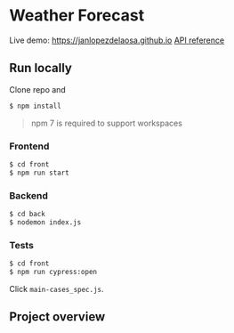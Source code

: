 # Weather Forecast

Live demo: https://janlopezdelaosa.github.io
[API reference](./back/API.md)

## Run locally

Clone repo and

```sh
$ npm install
```

> npm 7 is required to support workspaces

### Frontend

```sh
$ cd front
$ npm run start
```

### Backend

```sh
$ cd back
$ nodemon index.js
```

### Tests

```sh
$ cd front
$ npm run cypress:open
```

Click `main-cases_spec.js`.

## Project overview
